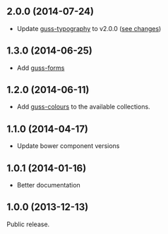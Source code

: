 ## 2.0.0 (2014-07-24)

- Update [guss-typography](https://github.com/guardian/guss-typography) to v2.0.0 ([see changes](https://github.com/guardian/guss-typography/releases/tag/v2.0.0))

## 1.3.0 (2014-06-25)

- Add [guss-forms](https://github.com/guardian/guss-forms)

## 1.2.0 (2014-06-11)

- Add [guss-colours](https://github.com/guardian/guss-colours) to the available collections.

## 1.1.0 (2014-04-17)

- Update bower component versions

## 1.0.1 (2014-01-16)

- Better documentation

## 1.0.0 (2013-12-13)

Public release.
